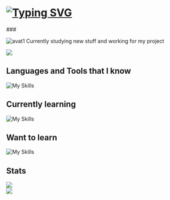 # [![Typing SVG](https://readme-typing-svg.demolab.com?font=Fira+Code&pause=1000&width=435&lines=Hello%2C+I'm+Kamil+%F0%9F%91%8B)](https://git.io/typing-svg)

###<p> ![avat1](https://github.com/kvmmis/kvmmis/assets/139444113/1455f1b2-28b0-4800-b6bc-43dd59ce5dde) Currently studying new stuff and working for my project </p>
![](https://komarev.com/ghpvc/?username=adrianmaj&style=for-the-badge)

## Languages and Tools that I know
![My Skills](https://skillicons.dev/icons?i=git,html,css,sass,bootstrap,gulp)

## Currently learning
![My Skills](https://skillicons.dev/icons?i=js)

## Want to learn
![My Skills](https://skillicons.dev/icons?i=ts,react)

## Stats
<img src="https://github-readme-stats.vercel.app/api/top-langs?username=kvmmis&layout=compact&theme=dark"/><br>
<img src="https://github-readme-stats.vercel.app/api?username=kvmmis&show_icons=true&locale=en&theme=dark"/>


